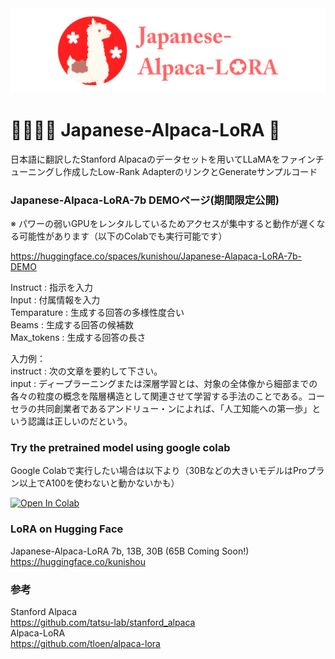 <img src="https://github.com/kunishou/Japanese-Alpaca-LoRA/blob/main/image/top.png" alt="alpaca">
  
# 🦙🌲🤏🌸 Japanese-Alpaca-LoRA 🌸
日本語に翻訳したStanford Alpacaのデータセットを用いてLLaMAをファインチューニングし作成したLow-Rank AdapterのリンクとGenerateサンプルコード

### Japanese-Alpaca-LoRA-7b DEMOページ(期間限定公開)  
※ パワーの弱いGPUをレンタルしているためアクセスが集中すると動作が遅くなる可能性があります（以下のColabでも実行可能です）

https://huggingface.co/spaces/kunishou/Japanese-Alapaca-LoRA-7b-DEMO

Instruct : 指示を入力  
Input : 付属情報を入力  
Temparature : 生成する回答の多様性度合い    
Beams : 生成する回答の候補数  
Max_tokens : 生成する回答の長さ  

入力例：  
instruct : 次の文章を要約して下さい。  
input : ディープラーニングまたは深層学習とは、対象の全体像から細部までの各々の粒度の概念を階層構造として関連させて学習する手法のことである。コーセラの共同創業者であるアンドリュー・ンによれば、「人工知能への第一歩」という認識は正しいのだという。

### Try the pretrained model using google colab
Google Colabで実行したい場合は以下より（30Bなどの大きいモデルはProプラン以上でA100を使わないと動かないかも）

<a href="https://colab.research.google.com/github/kunishou/Japanese-Alpaca-LoRA/blob/main/generate_colb.ipynb" target="_blank"><img src="https://colab.research.google.com/assets/colab-badge.svg" alt="Open In Colab"/></a>

### LoRA on Hugging Face
Japanese-Alpaca-LoRA 7b, 13B, 30B (65B Coming Soon!)  
https://huggingface.co/kunishou

### 参考
Stanford Alpaca  
https://github.com/tatsu-lab/stanford_alpaca  
Alpaca-LoRA  
https://github.com/tloen/alpaca-lora  
